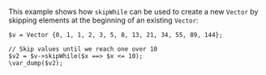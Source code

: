 This example shows how `skipWhile` can be used to create a new `Vector` by skipping elements at the beginning of an existing `Vector`:

```basic-usage.hack
$v = Vector {0, 1, 1, 2, 3, 5, 8, 13, 21, 34, 55, 89, 144};

// Skip values until we reach one over 10
$v2 = $v->skipWhile($x ==> $x <= 10);
\var_dump($v2);
```
